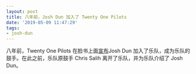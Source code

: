 ```yaml
---
layout: post
title: 八年前，Josh Dun 加入了 Twenty One Pilots
date: '2019-05-09 11:47:29'
tags:
- josh-dun
---
```


八年前，Twenty One Pilots 在脸书上面[宣布](https://www.facebook.com/twentyonepilots/posts/important-announcementchris-salih-our-drummer-is-no-longer-going-to-be-in-the-ba/10150169109856148/)Josh Dun 加入了乐队，成为乐队的鼓手。在此之前，乐队原鼓手 Chris Salih 离开了乐队，并为乐队介绍了 Josh Dun。

